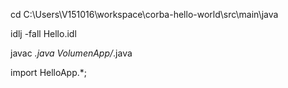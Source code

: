 
cd C:\Users\V151016\workspace\corba-hello-world\src\main\java

idlj -fall Hello.idl

javac *.java VolumenApp/*.java

import HelloApp.*;

